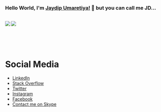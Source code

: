 ### Hello World, I'm [Jaydip Umaretiya!](http://enlistech.com/) 👋 but you can call me JD...

<br />
<img align="center" src="https://github-readme-stats.vercel.app/api?username=jaydipumaretiya&show_icons=true&include_all_commits=true&theme=dark"/>
<img align="left" src="https://github-readme-stats.vercel.app/api/top-langs/?username=jaydipumaretiya&layout=compact&theme=dark"/>
<br />
<br />
<br />
<br />
<br />

# Social Media
- [LinkedIn](https://www.linkedin.com/in/jaydipumaretiya/)
- [Stack Overflow](https://stackoverflow.com/users/5496625/jaydip-umaretiya/)
- [Twitter](https://twitter.com/jaydipumaretiya)
- [Instagram](https://www.instagram.com/jaydip.umaretiya/)
- [Facebook](https://www.facebook.com/jaydip.umaretia/)
- [Contact me on Skype](https://join.skype.com/invite/cwLwQXJdI5HQ)
